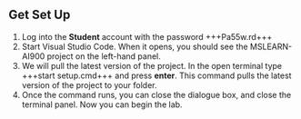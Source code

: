 ## Get Set Up
1.  Log into the **Student** account with the password +++Pa55w.rd+++
2.  Start Visual Studio Code. When it opens, you should see the MSLEARN-AI900 project on the left-hand panel.
3.  We will pull the latest version of the project. In the open terminal type +++start setup.cmd+++ and press **enter**. This command pulls the latest version of the project to your folder. 
4.  Once the command runs, you can close the dialogue box, and close the terminal panel. Now you can begin the lab. 